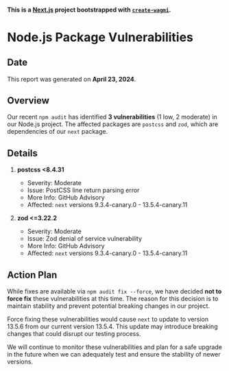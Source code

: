 #### This is a [Next.js](https://nextjs.org) project bootstrapped with [`create-wagmi`](https://github.com/wevm/wagmi/tree/main/packages/create-wagmi).

# Node.js Package Vulnerabilities

## Date

This report was generated on **April 23, 2024**.

## Overview

Our recent `npm audit` has identified **3 vulnerabilities** (1 low, 2 moderate) in our Node.js project. The affected packages are `postcss` and `zod`, which are dependencies of our `next` package.

## Details

1. **postcss <8.4.31**
    - Severity: Moderate
    - Issue: PostCSS line return parsing error
    - More Info: GitHub Advisory
    - Affected: `next` versions 9.3.4-canary.0 - 13.5.4-canary.11

2. **zod <=3.22.2**
    - Severity: Moderate
    - Issue: Zod denial of service vulnerability
    - More Info: GitHub Advisory
    - Affected: `next` versions 9.3.4-canary.0 - 13.5.4-canary.11

## Action Plan

While fixes are available via `npm audit fix --force`, we have decided **not to force fix** these vulnerabilities at this time. The reason for this decision is to maintain stability and prevent potential breaking changes in our project.

Force fixing these vulnerabilities would cause `next` to update to version 13.5.6 from our current version 13.5.4. This update may introduce breaking changes that could disrupt our testing process.

We will continue to monitor these vulnerabilities and plan for a safe upgrade in the future when we can adequately test and ensure the stability of newer versions.
